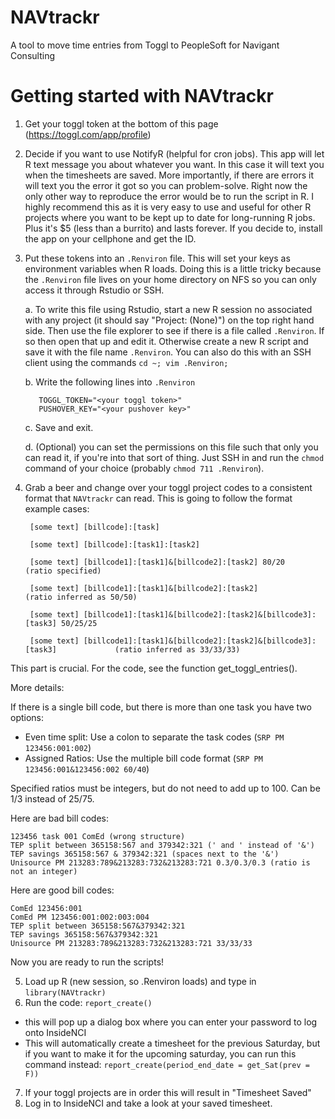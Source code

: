 # NAVtrackr
A tool to move time entries from Toggl to PeopleSoft for Navigant Consulting

# Getting started with NAVtrackr

1. Get your toggl token at the bottom of this page (https://toggl.com/app/profile)
2. Decide if you want to use NotifyR (helpful for cron jobs). This app will let R text message you about whatever you want. In this case it will text you when the timesheets are saved. More importantly, if there are errors it will text you the error it got so you can problem-solve. Right now the only other way to reproduce the error would be to run the script in R. I highly recommend this as it is very easy to use and useful for other R projects where you want to be kept up to date for long-running R jobs. Plus it's $5 (less than a burrito) and lasts forever. If you decide to, install the app on your cellphone and get the ID.
3. Put these tokens into an `.Renviron` file. This will set your keys as environment variables when R loads. Doing this is a little tricky because the `.Renviron` file lives on your home directory on NFS so you can only access it through Rstudio or SSH.
  
      a. To write this file using Rstudio, start a new R session no associated with any project (it should say "Project: (None)") on the top right hand side. Then use the file explorer to see if there is a file called `.Renviron`. If so then open that up and edit it. Otherwise create a new R script and save it with the file name `.Renviron`. You can also do this with an SSH client using the commands `cd ~; vim .Renviron;`
  
      b. Write the following lines into `.Renviron`
          
          TOGGL_TOKEN="<your toggl token>" 
          PUSHOVER_KEY="<your pushover key>"

      c. Save and exit. 
  
      d. (Optional) you can set the permissions on this file such that only you can read it, if you're into that sort of thing. Just SSH in and run the `chmod` command of your choice (probably `chmod 711 .Renviron`).
  
4. Grab a beer and change over your toggl project codes to a consistent format that `NAVtrackr` can read. This is going to follow the format example cases:

        [some text] [billcode]:[task]

        [some text] [billcode]:[task1]:[task2]

        [some text] [billcode1]:[task1]&[billcode2]:[task2] 80/20                           (ratio specified)

        [some text] [billcode1]:[task1]&[billcode2]:[task2]                                 (ratio inferred as 50/50)

        [some text] [billcode1]:[task1]&[billcode2]:[task2]&[billcode3]:[task3] 50/25/25

        [some text] [billcode1]:[task1]&[billcode2]:[task2]&[billcode3]:[task3]             (ratio inferred as 33/33/33)

This part is crucial. For the code, see the function get_toggl_entries().

More details:

If there is a single bill code, but there is more than one task you have two options:

- Even time split: Use a colon to separate the task codes (`SRP PM 123456:001:002`)
- Assigned Ratios: Use the multiple bill code format (`SRP PM 123456:001&123456:002 60/40`)

Specified ratios must be integers, but do not need to add up to 100. Can be 1/3 instead of 25/75.

Here are bad bill codes:

    123456 task 001 ComEd (wrong structure)
    TEP split between 365158:567 and 379342:321 (' and ' instead of '&')
    TEP savings 365158:567 & 379342:321 (spaces next to the '&')
    Unisource PM 213283:789&213283:732&213283:721 0.3/0.3/0.3 (ratio is not an integer)

Here are good bill codes:

    ComEd 123456:001
    ComEd PM 123456:001:002:003:004
    TEP split between 365158:567&379342:321
    TEP savings 365158:567&379342:321
    Unisource PM 213283:789&213283:732&213283:721 33/33/33

Now you are ready to run the scripts! 

5. Load up R (new session, so .Renviron loads) and type in `library(NAVtrackr)`
6. Run the code: `report_create()`
  - this will pop up a dialog box where you can enter your password to log onto InsideNCI
  - This will automatically create a timesheet for the previous Saturday, but if you want to make it for the upcoming saturday, you can run this command instead: `report_create(period_end_date = get_Sat(prev = F))` 
7. If your toggl projects are in order this will result in "Timesheet Saved"
8. Log in to InsideNCI and take a look at your saved timesheet.
